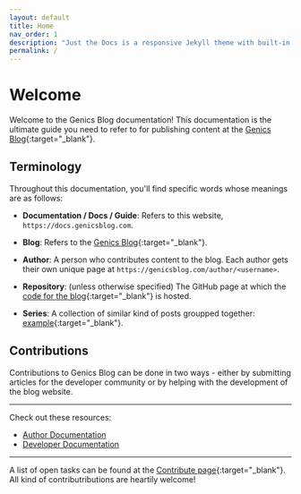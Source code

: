 ```yaml
---
layout: default
title: Home
nav_order: 1
description: "Just the Docs is a responsive Jekyll theme with built-in search that is easily customizable and hosted on GitHub Pages."
permalink: /
---
```


# Welcome

Welcome to the Genics Blog documentation! This documentation is the ultimate guide you need to refer to for publishing content at the [Genics Blog](https://genicsblog.com){:target="_blank"}.

## Terminology

Throughout this documentation, you'll find specific words whose meanings are as follows:

- **Documentation / Docs / Guide**: Refers to this website, `https://docs.genicsblog.com`.

- **Blog**: Refers to the [Genics Blog](https://genicsblog.com){:target="_blank"}.

- **Author**: A person who contributes content to the blog. Each author gets their own unique page at `https://genicsblog.com/author/<username>`.

- **Repository**: (unless otherwise specified) The GitHub page at which the [code for the blog](https://github.com/genicsblog/genicsblog.com){:target="_blank"} is hosted.

- **Series**: A collection of similar kind of posts groupped together: [example](https://genicsblog.com/series/android-development){:target="_blank"}.

## Contributions

Contributions to Genics Blog can be done in two ways - either by submitting articles for the developer community or by helping with the development of the blog website.

---

Check out these resources:
- [Author Documentation](/author)
- [Developer Documentation](/developer)

---

A list of open tasks can be found at the [Contribute page](https://genicsblog.com/contribute){:target="_blank"}. All kind of contributributions are heartily welcome!
